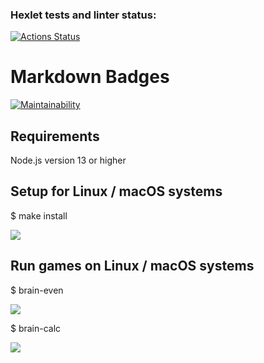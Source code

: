 ### Hexlet tests and linter status:
[![Actions Status](https://github.com/MakhankovA/frontend-project-44/workflows/hexlet-check/badge.svg)](https://github.com/MakhankovA/frontend-project-44/actions)

# Markdown Badges
[![Maintainability](https://api.codeclimate.com/v1/badges/f7536081294310b3b132/maintainability)](https://codeclimate.com/github/MakhankovA/frontend-project-44/maintainability)

## Requirements

Node.js version 13 or higher

## Setup for Linux / macOS systems

$ make install

<a href="https://asciinema.org/a/rT9Ximpw7jwpOP8hVjNwNs8su" target="_blank"><img src="https://asciinema.org/a/rT9Ximpw7jwpOP8hVjNwNs8su.svg" /></a>

## Run games on Linux / macOS systems

$ brain-even

<a href="https://asciinema.org/a/I7tguVdtDyAOv4TJfscOwTYLj" target="_blank"><img src="https://asciinema.org/a/I7tguVdtDyAOv4TJfscOwTYLj.svg" /></a>

$ brain-calc

<a href="https://asciinema.org/a/85QqAjI0jr00QKzrUdIYGGBNw" target="_blank"><img src="https://asciinema.org/a/85QqAjI0jr00QKzrUdIYGGBNw.svg" /></a>

